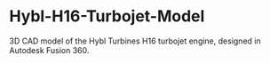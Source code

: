 # Hybl-H16-Turbojet-Model
3D CAD model of the Hybl Turbines H16 turbojet engine, designed in Autodesk Fusion 360.

